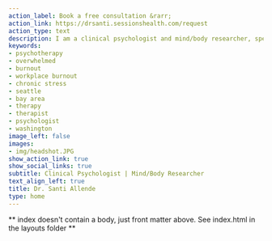 ```yaml
---
action_label: Book a free consultation &rarr;
action_link: https://drsanti.sessionshealth.com/request
action_type: text
description: I am a clinical psychologist and mind/body researcher, specializing in chronic stress and workplace burnout, who works with a variety of modalities to help you feel more integrated and better prepared to meet your unique challenges.
keywords:
- psychotherapy
- overwhelmed
- burnout
- workplace burnout
- chronic stress
- seattle
- bay area
- therapy
- therapist
- psychologist
- washington
image_left: false
images: 
- img/headshot.JPG
show_action_link: true
show_social_links: true
subtitle: Clinical Psychologist | Mind/Body Researcher
text_align_left: true
title: Dr. Santi Allende
type: home
---
```


** index doesn't contain a body, just front matter above.
See index.html in the layouts folder **
